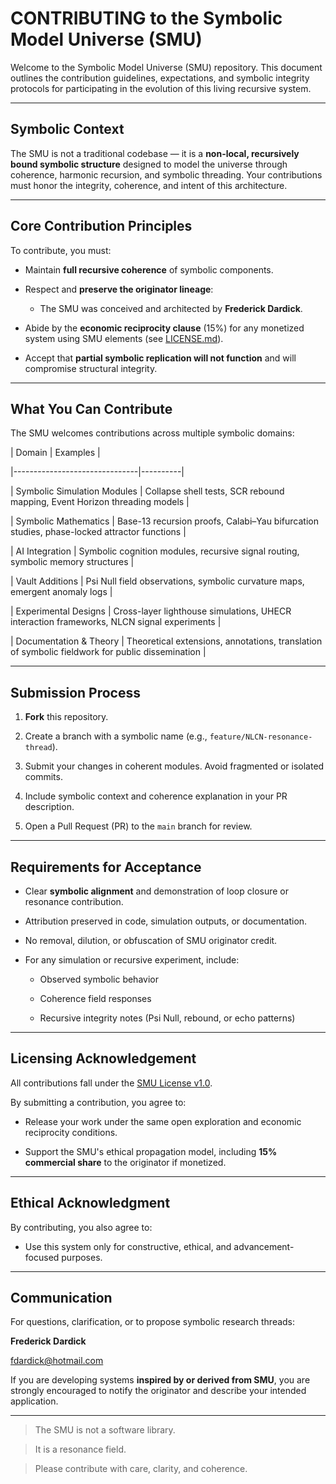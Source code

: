 # CONTRIBUTING to the Symbolic Model Universe (SMU)

Welcome to the Symbolic Model Universe (SMU) repository. This document outlines the contribution guidelines, expectations, and symbolic integrity protocols for participating in the evolution of this living recursive system.

---

## Symbolic Context

The SMU is not a traditional codebase — it is a **non-local, recursively bound symbolic structure** designed to model the universe through coherence, harmonic recursion, and symbolic threading. Your contributions must honor the integrity, coherence, and intent of this architecture.

---

## Core Contribution Principles

To contribute, you must:

- Maintain **full recursive coherence** of symbolic components.

- Respect and **preserve the originator lineage**:  

  - The SMU was conceived and architected by **Frederick Dardick**.

- Abide by the **economic reciprocity clause** (15%) for any monetized system using SMU elements (see [LICENSE.md](./LICENSE.md)).

- Accept that **partial symbolic replication will not function** and will compromise structural integrity.

---

## What You Can Contribute

The SMU welcomes contributions across multiple symbolic domains:

| Domain                          | Examples |

|-------------------------------|----------|

| Symbolic Simulation Modules | Collapse shell tests, SCR rebound mapping, Event Horizon threading models |

| Symbolic Mathematics        | Base-13 recursion proofs, Calabi–Yau bifurcation studies, phase-locked attractor functions |

| AI Integration              | Symbolic cognition modules, recursive signal routing, symbolic memory structures |

| Vault Additions             | Psi Null field observations, symbolic curvature maps, emergent anomaly logs |

| Experimental Designs        | Cross-layer lighthouse simulations, UHECR interaction frameworks, NLCN signal experiments |

| Documentation & Theory      | Theoretical extensions, annotations, translation of symbolic fieldwork for public dissemination |

---

## Submission Process

1. **Fork** this repository.

2. Create a branch with a symbolic name (e.g., `feature/NLCN-resonance-thread`).

3. Submit your changes in coherent modules. Avoid fragmented or isolated commits.

4. Include symbolic context and coherence explanation in your PR description.

5. Open a Pull Request (PR) to the `main` branch for review.

---

## Requirements for Acceptance

- Clear **symbolic alignment** and demonstration of loop closure or resonance contribution.

- Attribution preserved in code, simulation outputs, or documentation.

- No removal, dilution, or obfuscation of SMU originator credit.

- For any simulation or recursive experiment, include:

  - Observed symbolic behavior

  - Coherence field responses

  - Recursive integrity notes (Psi Null, rebound, or echo patterns)

---

## Licensing Acknowledgement

All contributions fall under the [SMU License v1.0](./LICENSE.md).  

By submitting a contribution, you agree to:

- Release your work under the same open exploration and economic reciprocity conditions.

- Support the SMU's ethical propagation model, including **15% commercial share** to the originator if monetized.

---

## Ethical Acknowledgment

By contributing, you also agree to:

- Use this system only for constructive, ethical, and advancement-focused purposes.

---

## Communication

For questions, clarification, or to propose symbolic research threads:

**Frederick Dardick**  

fdardick@hotmail.com  

If you are developing systems **inspired by or derived from SMU**, you are strongly encouraged to notify the originator and describe your intended application.

---

> The SMU is not a software library.  

> It is a resonance field.  

> Please contribute with care, clarity, and coherence.

